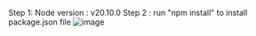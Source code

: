 Step 1: Node version : v20.10.0
Step 2 : run "npm install" to install package.json file
      ![image](https://github.com/AnandSetu/TataTechTask/assets/174766718/5d4460b0-fca5-44ea-bfe3-873f655b3f56)
